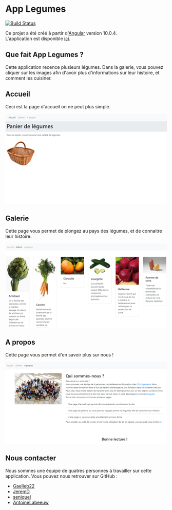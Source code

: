 # App Legumes

[![Build Status](https://travis-ci.org/AntoineLabeeuw/app-legumes.svg?branch=master)](https://travis-ci.org/AntoineLabeeuw/app-legumes)

Ce projet a été créé à partir d'[Angular](https://github.com/angular/angular-cli) version 10.0.4.  
L'application est disponible [ici](https://antoinelabeeuw.github.io/app-legumes).

## Que fait App Legumes ?

Cette application recence plusieurs légumes. Dans la galerie, vous pouvez cliquer sur les images afin d'avoir plus d'informations sur leur histoire, et comment les cuisiner.

## Accueil

Ceci est la page d'accueil on ne peut plus simple.

![accueil](./src/assets/githubImages/accueil.png)

## Galerie

Cette page vous permet de plongez au pays des légumes, et de connaitre leur histoire.

![galerie](./src/assets/githubImages/galerie.png)

## A propos

Cette page vous permet d'en savoir plus sur nous !

![apropos](./src/assets/githubImages/apropos.png)

## Nous contacter

Nous sommes une équipe de quatres personnes à travailler sur cette application. Vous pouvez nous retrouver sur GitHub :
- [Gaelleb22](https://github.com/Gaelleb22)
- [JeremD](https://github.com/JeremD)
- [seniquel](https://github.com/seniquel)
- [AntoineLabeeuw](https://github.com/AntoineLabeeuw)
